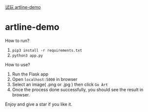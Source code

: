 [试玩 artline-demo](https://www.jianshu.com/p/1afb5779a5bd)

# artline-demo

How to run?

1. `pip3 install -r requirements.txt`
2. `python3 app.py`

How to use?

1. Run the Flask app
2. Open `localhost:5000` in browser
3. Select an image( .png or .jpg ) then click `Go Art`
4. Once the process done successfully, you should see the result in browser.

Enjoy and give a star if you like it.

